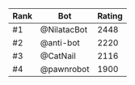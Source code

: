 Rank|Bot|Rating
---|---|---
#1|@NilatacBot|2448
#2|@anti-bot|2220
#3|@CatNail|2116
#4|@pawnrobot|1900
